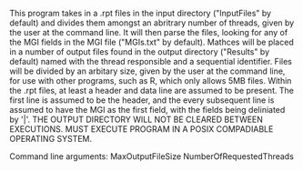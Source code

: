This program takes in a .rpt files in the input directory ("InputFiles" by default) and divides them amongst an abritrary number
of threads, given by the user at the command line. It will then parse the files, looking for any of the MGI fields in the MGI file 
("MGIs.txt" by default). Mathces will be placed in a number of output files found in the output directory ("Results" by default) 
named with the thread responsible and a sequential identifier. Files will be divided by an arbitary size, given by the user at 
the command line, for use with other programs, such as R, which only allows 5MB files. Within the .rpt files, at least a header and
data line are assumed to be present. The first line is assumed to be the header, and the every subsequent line is assumed to have 
the MGI as the first field, with the fields being deliniated by '|'. THE OUTPUT DIRECTORY WILL NOT BE CLEARED BETWEEN EXECUTIONS. 
MUST EXECUTE PROGRAM IN A POSIX COMPADIABLE OPERATING SYSTEM.

Command line arguments: MaxOutputFileSize NumberOfRequestedThreads
